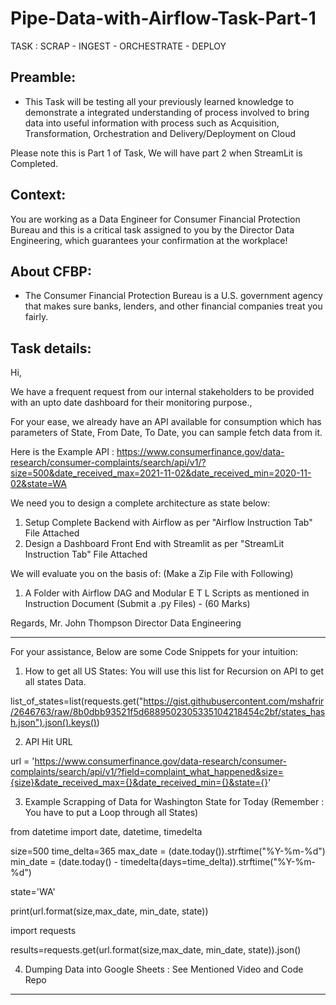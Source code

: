 # Pipe-Data-with-Airflow-Task-Part-1
 
 TASK : SCRAP - INGEST - ORCHESTRATE - DEPLOY

## Preamble:
- This Task will be testing all your previously learned knowledge to demonstrate a integrated understanding of process involved to bring data into useful information with process such as Acquisition, Transformation, Orchestration and Delivery/Deployment on Cloud

Please note this is Part 1 of Task, We will have part 2 when StreamLit is Completed.

## Context:
You are working as a Data Engineer for Consumer Financial Protection Bureau and this is a critical task assigned to you by the Director Data Engineering, which guarantees your confirmation at the workplace!

## About CFBP:
- The Consumer Financial Protection Bureau is a U.S. government agency that makes sure banks, lenders, and other financial companies treat you fairly.

## Task details: <An excerpt from the Email>

  Hi,

  We have a frequent request from our internal stakeholders to be provided with an upto date dashboard for their monitoring purpose., 

  For your ease, we already have an API available for consumption which has parameters of State, From Date, To Date, you can sample fetch data from it.

  Here is the Example API : https://www.consumerfinance.gov/data-research/consumer-complaints/search/api/v1/?size=500&date_received_max=2021-11-02&date_received_min=2020-11-02&state=WA

  We need you to design a complete architecture as state below:

  1. Setup Complete Backend with Airflow as per "Airflow Instruction Tab" File Attached
  2. Design a Dashboard Front End with Streamlit as per "StreamLit Instruction Tab" File Attached

  We will evaluate you on the basis of: (Make a Zip File with Following)

  1. A Folder with Airflow DAG and Modular E T L Scripts as mentioned in Instruction Document (Submit a .py Files) - (60 Marks)

  Regards,
  Mr. John Thompson
  Director Data Engineering


---------------------------------------------------------------------------------------------------------------------------------------------------------------------------------------------------------------------------

  
  For your assistance, Below are some Code Snippets for your intuition:
  
  1. How to get all US States: You will use this list for Recursion on API to get all states Data.
  
  list_of_states=list(requests.get("https://gist.githubusercontent.com/mshafrir/2646763/raw/8b0dbb93521f5d6889502305335104218454c2bf/states_hash.json").json().keys())
  
  2. API Hit URL
  
  url = 'https://www.consumerfinance.gov/data-research/consumer-complaints/search/api/v1/?field=complaint_what_happened&size={size}&date_received_max={}&date_received_min={}&state={}'
  
  3. Example Scrapping of Data for Washington State for Today (Remember : You have to put a Loop through all States)
  
  from datetime import date, datetime, timedelta
  
  size=500
  time_delta=365
  max_date = (date.today()).strftime("%Y-%m-%d")
  min_date = (date.today() - timedelta(days=time_delta)).strftime("%Y-%m-%d")
  
  state='WA'
  
  print(url.format(size,max_date, min_date, state))
  
  import requests
  
  results=requests.get(url.format(size,max_date, min_date, state)).json()
  
  4. Dumping Data into Google Sheets : See Mentioned Video and Code Repo 


------------------------------------------------------------------------------------------------------------------------------------------------------------------------------------------------------------------------------------------------------
